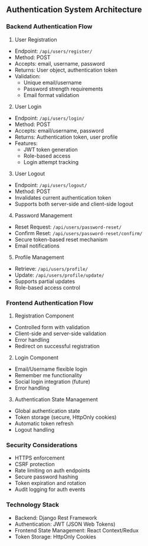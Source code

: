 ## Authentication System Architecture

### Backend Authentication Flow
1. User Registration
- Endpoint: `/api/users/register/`
- Method: POST
- Accepts: email, username, password
- Returns: User object, authentication token
- Validation:
  * Unique email/username
  * Password strength requirements
  * Email format validation

2. User Login
- Endpoint: `/api/users/login/`
- Method: POST
- Accepts: email/username, password
- Returns: Authentication token, user profile
- Features:
  * JWT token generation
  * Role-based access
  * Login attempt tracking

3. User Logout
- Endpoint: `/api/users/logout/`
- Method: POST
- Invalidates current authentication token
- Supports both server-side and client-side logout

4. Password Management
- Reset Request: `/api/users/password-reset/`
- Confirm Reset: `/api/users/password-reset/confirm/`
- Secure token-based reset mechanism
- Email notifications

5. Profile Management
- Retrieve: `/api/users/profile/`
- Update: `/api/users/profile/update/`
- Supports partial updates
- Role-based access control

### Frontend Authentication Flow
1. Registration Component
- Controlled form with validation
- Client-side and server-side validation
- Error handling
- Redirect on successful registration

2. Login Component
- Email/Username flexible login
- Remember me functionality
- Social login integration (future)
- Error handling

3. Authentication State Management
- Global authentication state
- Token storage (secure, HttpOnly cookies)
- Automatic token refresh
- Logout handling

### Security Considerations
- HTTPS enforcement
- CSRF protection
- Rate limiting on auth endpoints
- Secure password hashing
- Token expiration and rotation
- Audit logging for auth events

### Technology Stack
- Backend: Django Rest Framework
- Authentication: JWT (JSON Web Tokens)
- Frontend State Management: React Context/Redux
- Token Storage: HttpOnly Cookies
